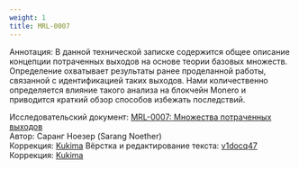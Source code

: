 ```yaml
---
weight: 1
title: MRL-0007
---
```


Аннотация: В данной технической записке содержится общее описание концепции потраченных выходов на основе теории базовых множеств. Определение охватывает результаты ранее проделанной работы, связанной с идентификацией таких выходов. Нами количественно определяется влияние такого анализа на блокчейн Monero и приводится краткий обзор способов избежать последствий.​

Исследовательский документ: [MRL-0007: Множества потраченных выходов](https://docs.xmr.ru/research/mrl-0007/MRL-0007.pdf)  
Автор: Саранг Ноезер (Sarang Noether)  
Коррекция: [Kukima](https://t.me/Kukima)
Вёрстка и редактирование текста: [v1docq47](https://t.me/v1docq47)  
Коррекция: [Kukima](https://t.me/Kukima)
